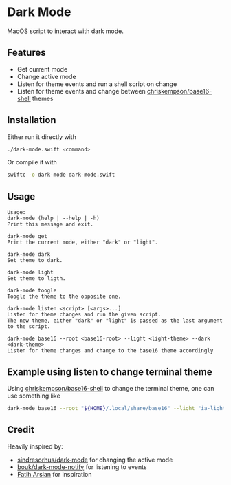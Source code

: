 # Dark Mode
MacOS script to interact with dark mode.

## Features
 - Get current mode
 - Change active mode
 - Listen for theme events and run a shell script on change
 - Listen for theme events and change between
   [chriskempson/base16-shell](https://github.com/chriskempson/base16-shell) themes

## Installation
Either run it directly with
```sh
./dark-mode.swift <command>
```
Or compile it with
```sh
swiftc -o dark-mode dark-mode.swift
```

## Usage
```help
Usage:
dark-mode (help | --help | -h)
Print this message and exit.

dark-mode get
Print the current mode, either "dark" or "light".

dark-mode dark
Set theme to dark.

dark-mode light
Set theme to ligth.

dark-mode toogle
Toogle the theme to the opposite one.

dark-mode listen <script> [<args>...]
Listen for theme changes and run the given script.
The new theme, either "dark" or "light" is passed as the last argument to the script.

dark-mode base16 --root <base16-root> --light <light-theme> --dark <dark-theme>
Listen for theme changes and change to the base16 theme accordingly
```

## Example using listen to change terminal theme
Using [chriskempson/base16-shell](https://github.com/chriskempson/base16-shell) to change the
terminal theme, one can use something like
```sh
dark-mode base16 --root "${HOME}/.local/share/base16" --light "ia-light" --dark "ia-dark"
```

## Credit
Heavily inspired by:
 - [sindresorhus/dark-mode](https://github.com/sindresorhus/dark-mode) for changing the active mode
 - [bouk/dark-mode-notify](https://github.com/bouk/dark-mode-notify) for listening to events
 - [Fatih Arslan](https://arslan.io/2021/02/15/automatic-dark-mode-for-terminal-applications/) for inspiration
